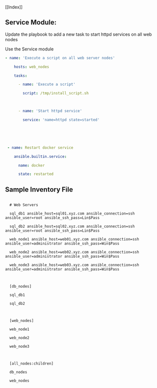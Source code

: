 [[Index]] 

## Service Module:

  

Update the playbook to add a new task to start httpd services on all web nodes

Use the Service module

  

```yaml
- name: 'Execute a script on all web server nodes'

    hosts: web_nodes

    tasks:

      - name: 'Execute a script'

        script: /tmp/install_script.sh  

            

      - name: 'Start httpd service'

        service: 'name=httpd state=started' 
```

 
    

    
              

  





  
```yaml
 - name: Restart docker service

    ansible.builtin.service:

      name: docker

      state: restarted
```
 





## Sample Inventory File



~~~~

  # Web Servers

  sql_db1 ansible_host=sql01.xyz.com ansible_connection=ssh ansible_user=root ansible_ssh_pass=Lin$Pass

  sql_db2 ansible_host=sql02.xyz.com ansible_connection=ssh ansible_user=root ansible_ssh_pass=Lin$Pass

  web_node1 ansible_host=web01.xyz.com ansible_connection=ssh ansible_user=administrator ansible_ssh_pass=Win$Pass

  web_node2 ansible_host=web02.xyz.com ansible_connection=ssh ansible_user=administrator ansible_ssh_pass=Win$Pass

  web_node3 ansible_host=web03.xyz.com ansible_connection=ssh ansible_user=administrator ansible_ssh_pass=Win$Pass

  

  [db_nodes]

  sql_db1

  sql_db2

  

  [web_nodes]

  web_node1

  web_node2

  web_node3

  

  [all_nodes:children]

  db_nodes

  web_nodes

~~~~

  